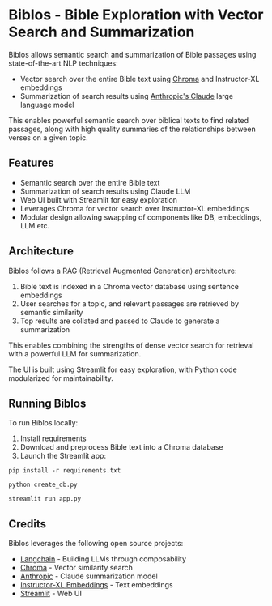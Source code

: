 # Biblos - Bible Exploration with Vector Search and Summarization

Biblos allows semantic search and summarization of Bible passages using state-of-the-art NLP techniques:

- Vector search over the entire Bible text using [Chroma](https://github.com/chroma-core/chroma) and Instructor-XL embeddings
- Summarization of search results using [Anthropic's Claude](https://www.anthropic.com/) large language model

This enables powerful semantic search over biblical texts to find related passages, along with high quality summaries of the relationships between verses on a given topic.

## Features

- Semantic search over the entire Bible text
- Summarization of search results using Claude LLM
- Web UI built with Streamlit for easy exploration
- Leverages Chroma for vector search over Instructor-XL embeddings
- Modular design allowing swapping of components like DB, embeddings, LLM etc.

## Architecture

Biblos follows a RAG (Retrieval Augmented Generation) architecture:

1. Bible text is indexed in a Chroma vector database using sentence embeddings
2. User searches for a topic, and relevant passages are retrieved by semantic similarity
3. Top results are collated and passed to Claude to generate a summarization

This enables combining the strengths of dense vector search for retrieval with a powerful LLM for summarization.

The UI is built using Streamlit for easy exploration, with Python code modularized for maintainability.

## Running Biblos

To run Biblos locally:

1. Install requirements
2. Download and preprocess Bible text into a Chroma database
3. Launch the Streamlit app:

```
pip install -r requirements.txt

python create_db.py

streamlit run app.py
```

## Credits

Biblos leverages the following open source projects:

- [Langchain](https://github.com/langchain-ai/langchain) - Building LLMs through composability
- [Chroma](https://github.com/chroma-core/chroma) - Vector similarity search
- [Anthropic](https://www.anthropic.com/) - Claude summarization model
- [Instructor-XL Embeddings](https://huggingface.co/hkunlp/instructor-xl) - Text embeddings
- [Streamlit](https://streamlit.io/) - Web UI
